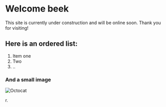 # Welcome **beek**

This site is currently under construction and will be online soon. Thank you for visiting!

## Here is an ordered list:

1.  Item one
2.  Two
3.  ..

### And a small image

![Octocat](https://github.githubassets.com/images/icons/emoji/octocat.png)



r.
